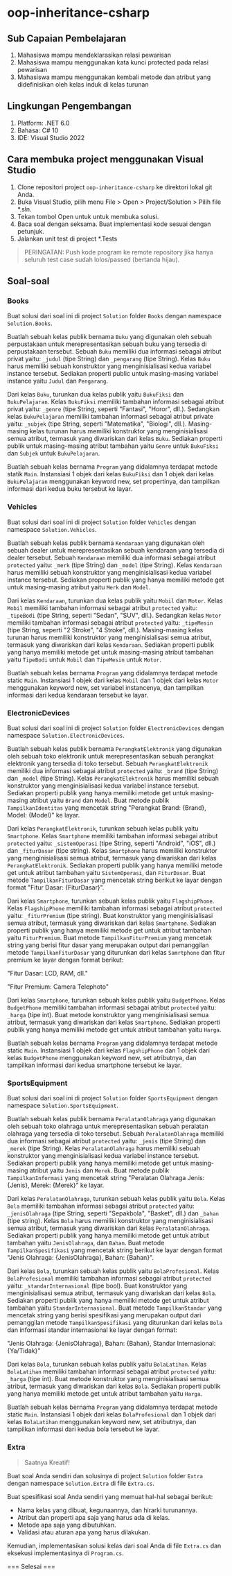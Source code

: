 # oop-inheritance-csharp

## Sub Capaian Pembelajaran

1. Mahasiswa mampu mendeklarasikan relasi pewarisan
2. Mahasiswa mampu menggunakan kata kunci protected pada relasi pewarisan
3. Mahasiswa mampu menggunakan kembali metode dan atribut yang didefinisikan oleh kelas induk di kelas turunan

## Lingkungan Pengembangan

1. Platform: .NET 6.0
2. Bahasa: C# 10
3. IDE: Visual Studio 2022

## Cara membuka project menggunakan Visual Studio

1. Clone repositori project `oop-inheritance-csharp` ke direktori lokal git Anda.
2. Buka Visual Studio, pilih menu File > Open > Project/Solution > Pilih file *.sln.
3. Tekan tombol Open untuk  untuk membuka solusi.
4. Baca soal dengan seksama. Buat implementasi kode sesuai dengan petunjuk.
6. Jalankan unit test di project *.Tests

> PERINGATAN: Push kode program ke remote repository jika hanya seluruh test case sudah lolos/passed (bertanda hijau).

## Soal-soal

### Books

Buat solusi dari soal ini di project `Solution` folder `Books` dengan namespace `Solution.Books`.

Buatlah sebuah kelas publik bernama `Buku` yang digunakan oleh sebuah perpustakaan untuk merepresentasikan sebuah buku yang tersedia di perpustakaan tersebut. Sebuah `Buku` memiliki dua informasi sebagai atribut privat yaitu: `_judul` (tipe String) dan `_pengarang` (tipe String). Kelas `Buku` harus memiliki sebuah konstruktor yang menginisialisasi kedua variabel instance tersebut. Sediakan properti public untuk masing-masing variabel instance yaitu `Judul` dan `Pengarang`.

Dari kelas `Buku`, turunkan dua kelas publik yaitu `BukuFiksi` dan `BukuPelajaran`. Kelas `BukuFiksi` memiliki tambahan informasi sebagai atribut privat yaitu: `_genre` (tipe String, seperti "Fantasi", "Horor", dll.). Sedangkan kelas `BukuPelajaran` memiliki tambahan informasi sebagai atribut private yaitu: `_subjek` (tipe String, seperti "Matematika", "Biologi", dll.). Masing-masing kelas turunan harus memiliki konstruktor yang menginisialisasi semua atribut, termasuk yang diwariskan dari kelas `Buku`. Sediakan properti publik untuk masing-masing atribut tambahan yaitu `Genre` untuk `BukuFiksi` dan `Subjek` untuk `BukuPelajaran`.

Buatlah sebuah kelas bernama `Program` yang didalamnya terdapat metode statik `Main`. Instansiasi 1 objek dari kelas `BukuFiksi` dan 1 objek dari kelas `BukuPelajaran` menggunakan keyword new, set propertinya, dan tampilkan informasi dari kedua buku tersebut ke layar.

### Vehicles

Buat solusi dari soal ini di project `Solution` folder `Vehicles` dengan namespace `Solution.Vehicles`.

Buatlah sebuah kelas publik bernama `Kendaraan` yang digunakan oleh sebuah dealer untuk merepresentasikan sebuah kendaraan yang tersedia di dealer tersebut. Sebuah `Kendaraan` memiliki dua informasi sebagai atribut `protected` yaitu: `_merk` (tipe String) dan `_model` (tipe String). Kelas `Kendaraan` harus memiliki sebuah konstruktor yang menginisialisasi kedua variabel instance tersebut. Sediakan properti publik yang hanya memiliki metode get untuk masing-masing atribut yaitu `Merk` dan `Model`.

Dari kelas `Kendaraan`, turunkan dua kelas publik yaitu `Mobil` dan `Motor`. Kelas `Mobil` memiliki tambahan informasi sebagai atribut `protected` yaitu: `_tipeBodi` (tipe String, seperti "Sedan", "SUV", dll.). Sedangkan kelas `Motor` memiliki tambahan informasi sebagai atribut `protected` yaitu: `_tipeMesin` (tipe String, seperti "2 Stroke", "4 Stroke", dll.). Masing-masing kelas turunan harus memiliki konstruktor yang menginisialisasi semua atribut, termasuk yang diwariskan dari kelas `Kendaraan`. Sediakan properti publik yang hanya memiliki metode get untuk masing-masing atribut tambahan yaitu `TipeBodi` untuk `Mobil` dan `TipeMesin` untuk `Motor`.

Buatlah sebuah kelas bernama `Program` yang didalamnya terdapat metode static `Main`. Instansiasi 1 objek dari kelas `Mobil` dan 1 objek dari kelas `Motor` menggunakan keyword new, set variabel instancenya, dan tampilkan informasi dari kedua kendaraan tersebut ke layar.

### ElectronicDevices

Buat solusi dari soal ini di project `Solution` folder `ElectronicDevices` dengan namespace `Solution.ElectronicDevices`.

Buatlah sebuah kelas publik bernama `PerangkatElektronik` yang digunakan oleh sebuah toko elektronik untuk merepresentasikan sebuah perangkat elektronik yang tersedia di toko tersebut. Sebuah `PerangkatElektronik` memiliki dua informasi sebagai atribut `protected` yaitu: `_brand` (tipe String) dan `_model` (tipe String). Kelas `PerangkatElektronik` harus memiliki sebuah konstruktor yang menginisialisasi kedua variabel instance tersebut. Sediakan properti publik yang hanya memiliki metode get untuk masing-masing atribut yaitu `Brand` dan `Model`. Buat metode publik `TampilkanIdentitas` yang mencetak string "Perangkat Brand: {Brand}, Model: {Model}" ke layar.

Dari kelas `PerangkatElektronik`, turunkan sebuah kelas publik yaitu `Smartphone`. Kelas `Smartphone` memiliki tambahan informasi sebagai atribut `protected` yaitu: `_sistemOperasi` (tipe String, seperti "Android", "iOS", dll.) dan `_fiturDasar` (tipe string). Kelas `Smartphone` harus memiliki konstruktor yang menginisialisasi semua atribut, termasuk yang diwariskan dari kelas `PerangkatElektronik`. Sediakan properti publik yang hanya memiliki metode get untuk atribut tambahan yaitu `SistemOperasi`, dan `FiturDasar`. Buat metode `TampilkanFiturDasar` yang mencetak string berikut ke layar dengan format "Fitur Dasar: {FiturDasar}".

Dari kelas `Smartphone`, turunkan sebuah kelas publik yaitu `FlagshipPhone`. Kelas `FlagshipPhone` memiliki tambahan informasi sebagai atribut `protected` yaitu: `_fiturPremium` (tipe string). Buat konstruktor yang menginisialisasi semua atribut, termasuk yang diwariskan dari kelas `Smartphone`. Sediakan properti publik yang hanya memiliki metode get untuk atribut tambahan yaitu `FiturPremium`. Buat metode `TampilkanFiturPremium` yang mencetak string yang berisi fitur dasar yang merupakan output dari pemanggilan metode `TampilkanFiturDasar` yang diturunkan dari kelas `Samrtphone` dan fitur premium ke layar dengan format berikut: 

"Fitur Dasar: LCD, RAM, dll."

"Fitur Premium: Camera Telephoto"

Dari kelas `Smartphone`, turunkan sebuah kelas publik yaitu `BudgetPhone`. Kelas `BudgetPhone` memiliki tambahan informasi sebagai atribut `protected` yaitu: `_harga` (tipe int). Buat metode konstruktor yang menginisialisasi semua atribut, termasuk yang diwariskan dari kelas `Smartphone`. Sediakan properti publik yang hanya memiliki metode get untuk atribut tambahan yaitu `Harga`.

Buatlah sebuah kelas bernama `Program` yang didalamnya terdapat metode static `Main`. Instansiasi 1 objek dari kelas `FlagshipPhone` dan 1 objek dari kelas `BudgetPhone` menggunakan keyword new, set atributnya, dan tampilkan informasi dari kedua smartphone tersebut ke layar.

### SportsEquipment

Buat solusi dari soal ini di project `Solution` folder `SportsEquipment` dengan namespace `Solution.SportsEquipment`.

Buatlah sebuah kelas publik bernama `PeralatanOlahraga` yang digunakan oleh sebuah toko olahraga untuk merepresentasikan sebuah peralatan olahraga yang tersedia di toko tersebut. Sebuah `PeralatanOlahraga` memiliki dua informasi sebagai atribut `protected` yaitu: `_jenis` (tipe String) dan `_merek` (tipe String). Kelas `PeralatanOlahraga` harus memiliki sebuah konstruktor yang menginisialisasi kedua variabel instance tersebut. Sediakan properti publik yang hanya memiliki metode get untuk masing-masing atribut yaitu `Jenis` dan `Merek`. Buat metode publik `TampilkanInformasi` yang mencetak string "Peralatan Olahraga Jenis: {Jenis}, Merek: {Merek}" ke layar.

Dari kelas `PeralatanOlahraga`, turunkan sebuah kelas publik yaitu `Bola`. Kelas `Bola` memiliki tambahan informasi sebagai atribut `protected` yaitu: `_jenisOlahraga` (tipe String, seperti "Sepakbola", "Basket", dll.) dan `_bahan` (tipe string). Kelas `Bola` harus memiliki konstruktor yang menginisialisasi semua atribut, termasuk yang diwariskan dari kelas `PeralatanOlahraga`. Sediakan properti publik yang hanya memiliki metode get untuk atribut tambahan yaitu `JenisOlahraga`, dan `Bahan`. Buat metode `TampilkanSpesifikasi` yang mencetak string berikut ke layar dengan format "Jenis Olahraga: {JenisOlahraga}, Bahan: {Bahan}".

Dari kelas `Bola`, turunkan sebuah kelas publik yaitu `BolaProfesional`. Kelas `BolaProfesional` memiliki tambahan informasi sebagai atribut `protected` yaitu: `_standarInternasional` (tipe bool). Buat konstruktor yang menginisialisasi semua atribut, termasuk yang diwariskan dari kelas `Bola`. Sediakan properti publik yang hanya memiliki metode get untuk atribut tambahan yaitu `StandarInternasional`. Buat metode `TampilkanStandar` yang mencetak string yang berisi spesifikasi yang merupakan output dari pemanggilan metode `TampilkanSpesifikasi` yang diturunkan dari kelas `Bola` dan informasi standar internasional ke layar dengan format: 

"Jenis Olahraga: {JenisOlahraga}, Bahan: {Bahan}, Standar Internasional: {Ya/Tidak}"

Dari kelas `Bola`, turunkan sebuah kelas publik yaitu `BolaLatihan`. Kelas `BolaLatihan` memiliki tambahan informasi sebagai atribut `protected` yaitu: `_harga` (tipe int). Buat metode konstruktor yang menginisialisasi semua atribut, termasuk yang diwariskan dari kelas `Bola`. Sediakan properti publik yang hanya memiliki metode get untuk atribut tambahan yaitu `Harga`.

Buatlah sebuah kelas bernama `Program` yang didalamnya terdapat metode static `Main`. Instansiasi 1 objek dari kelas `BolaProfesional` dan 1 objek dari kelas `BolaLatihan` menggunakan keyword new, set atributnya, dan tampilkan informasi dari kedua bola tersebut ke layar.

### Extra

> Saatnya Kreatif!

Buat soal Anda sendiri dan solusinya di project `Solution` folder `Extra` dengan namespace `Solution.Extra` di file `Extra.cs`.

Buat spesifikasi soal Anda sendiri yang memuat hal-hal sebagai berikut:

- Nama kelas yang dibuat, kegunaannya, dan hirarki turunannya.
- Atribut dan properti apa saja yang harus ada di kelas.
- Metode apa saja yang dibutuhkan.
- Validasi atau aturan apa yang harus dilakukan.

Kemudian, implementasikan solusi kelas dari soal Anda di file `Extra.cs` dan eksekusi implementasinya di `Program.cs`.

=== Selesai ===


